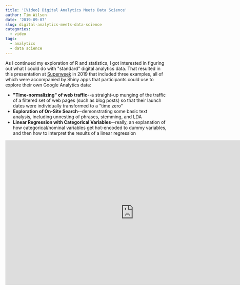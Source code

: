 ```yaml
---
title: '[Video] Digital Analytics Meets Data Science'
author: Tim Wilson
date: '2019-09-07'
slug: digital-analytics-meets-data-science
categories:
  - video
tags:
  - analytics
  - data science
---
```


As I continued my exploration of R and statistics, I got interested in figuring out what I could do with "standard" digital analytics data. That resulted in this presentation at [Superweek](https://superweek.hu) in 2019 that included three examples, all of which were accompanied by Shiny apps that participants could use to explore their own Google Analytics data:

* **"Time-normalizing" of web traffic**--a straight-up munging of the traffic of a filtered set of web pages (such as blog posts) so that their launch dates were individually transformed to a "time zero"
* **Exploration of On-Site Search**--demonstrating some basic text analysis, including unnesting of phrases, stemming, and LDA
* **Linear Regression with Categorical Variables**--really, an explanation of how categorical/nominal variables get hot-encoded to dummy variables, and then how to interpret the results of a linear regression

<div style = "text-align: center;">

<iframe width="800" height="450" src="https://www.youtube-nocookie.com/embed/Q9bB-biLuh0" title="YouTube video player" frameborder="0" allow="accelerometer; autoplay; clipboard-write; encrypted-media; gyroscope; picture-in-picture" allowfullscreen></iframe>

</div>

